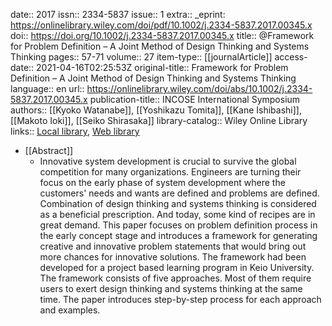 date:: 2017
issn:: 2334-5837
issue:: 1
extra:: _eprint: https://onlinelibrary.wiley.com/doi/pdf/10.1002/j.2334-5837.2017.00345.x
doi:: https://doi.org/10.1002/j.2334-5837.2017.00345.x
title:: @Framework for Problem Definition – A Joint Method of Design Thinking and Systems Thinking
pages:: 57-71
volume:: 27
item-type:: [[journalArticle]]
access-date:: 2021-04-16T02:25:53Z
original-title:: Framework for Problem Definition – A Joint Method of Design Thinking and Systems Thinking
language:: en
url:: https://onlinelibrary.wiley.com/doi/abs/10.1002/j.2334-5837.2017.00345.x
publication-title:: INCOSE International Symposium
authors:: [[Kyoko Watanabe]], [[Yoshikazu Tomita]], [[Kane Ishibashi]], [[Makoto Ioki]], [[Seiko Shirasaka]]
library-catalog:: Wiley Online Library
links:: [Local library](zotero://select/library/items/UQGHQMHL), [Web library](https://www.zotero.org/users/6520516/items/UQGHQMHL)

- [[Abstract]]
	- Innovative system development is crucial to survive the global competition for many organizations. Engineers are turning their focus on the early phase of system development where the customers' needs and wants are defined and problems are defined. Combination of design thinking and systems thinking is considered as a beneficial prescription. And today, some kind of recipes are in great demand. This paper focuses on problem definition process in the early concept stage and introduces a framework for generating creative and innovative problem statements that would bring out more chances for innovative solutions. The framework had been developed for a project based learning program in Keio University. The framework consists of five approaches. Most of them require users to exert design thinking and systems thinking at the same time. The paper introduces step-by-step process for each approach and examples.
